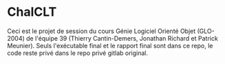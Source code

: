 # ChalCLT
Ceci est le projet de session du cours Génie Logiciel Orienté Objet (GLO-2004) de l'équipe 39 (Thierry Cantin-Demers, Jonathan Richard et Patrick Meunier).
Seuls l'exécutable final et le rapport final sont dans ce repo, le code reste privé dans le repo privé gitlab original.
